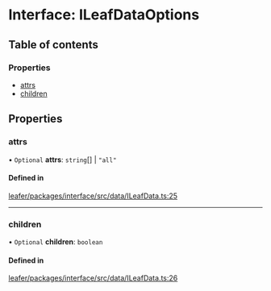 # Interface: ILeafDataOptions

## Table of contents

### Properties

- [attrs](ILeafDataOptions.md#attrs)
- [children](ILeafDataOptions.md#children)

## Properties

### attrs

• `Optional` **attrs**: `string`[] \| ``"all"``

#### Defined in

[leafer/packages/interface/src/data/ILeafData.ts:25](https://github.com/leaferjs/leafer/blob/0c6b9de/packages/interface/src/data/ILeafData.ts#L25)

___

### children

• `Optional` **children**: `boolean`

#### Defined in

[leafer/packages/interface/src/data/ILeafData.ts:26](https://github.com/leaferjs/leafer/blob/0c6b9de/packages/interface/src/data/ILeafData.ts#L26)
